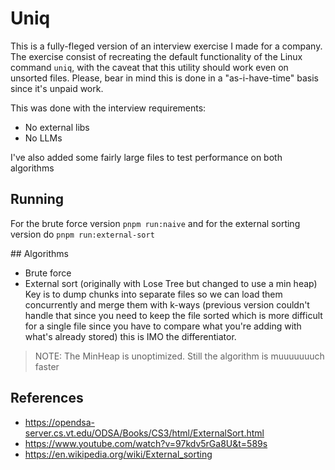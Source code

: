 # Uniq
This is a fully-fleged version of an interview exercise I made for a company.
The exercise consist of recreating the default functionality of the Linux command `uniq`, with the caveat that this utility should work even on unsorted files. Please, bear in mind this is done in a "as-i-have-time" basis since it's unpaid work.

This was done with the interview requirements:
- No external libs
- No LLMs

I've also added some fairly large files to test performance on both algorithms

## Running
For the brute force version `pnpm run:naive` and for the external sorting version do `pnpm run:external-sort`

## Algorithms
- Brute force
- External sort (originally with Lose Tree but changed to use a min heap)
  Key is to dump chunks into separate files so we can load them concurrently and merge them with k-ways (previous version couldn't handle that since you need to keep the file sorted which is more difficult for a single file since you have to compare what you're adding with what's already stored) this is IMO the differentiator.
> NOTE: The MinHeap is unoptimized. Still the algorithm is muuuuuuuch faster

## References
- https://opendsa-server.cs.vt.edu/ODSA/Books/CS3/html/ExternalSort.html
- https://www.youtube.com/watch?v=97kdv5rGa8U&t=589s
- https://en.wikipedia.org/wiki/External_sorting
